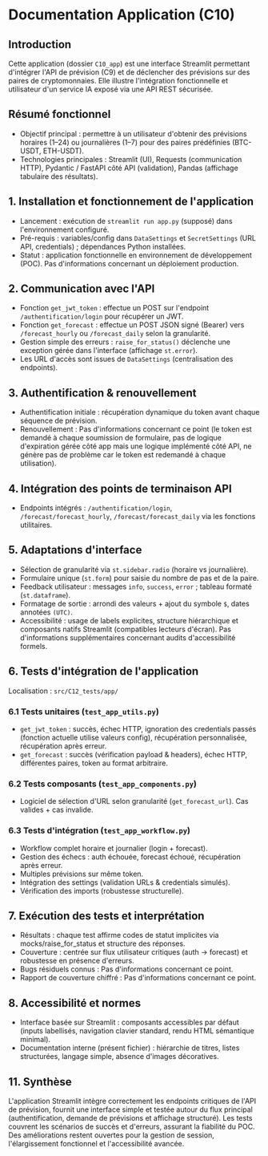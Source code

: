 # Documentation Application (C10)

## Introduction
Cette application (dossier `C10_app`) est une interface Streamlit permettant d'intégrer l'API de prévision (C9) et de déclencher des prévisions sur des paires de cryptomonnaies. Elle illustre l'intégration fonctionnelle et utilisateur d'un service IA exposé via une API REST sécurisée.

## Résumé fonctionnel
- Objectif principal : permettre à un utilisateur d'obtenir des prévisions horaires (1–24) ou journalières (1–7) pour des paires prédéfinies (BTC-USDT, ETH-USDT).
- Technologies principales : Streamlit (UI), Requests (communication HTTP), Pydantic / FastAPI côté API (validation), Pandas (affichage tabulaire des résultats).

## 1. Installation et fonctionnement de l'application
- Lancement : exécution de `streamlit run app.py` (supposé) dans l'environnement configuré.
- Pré-requis : variables/config dans `DataSettings` et `SecretSettings` (URL API, credentials) ; dépendances Python installées.
- Statut : application fonctionnelle en environnement de développement (POC). Pas d'informations concernant un déploiement production.

## 2. Communication avec l'API
- Fonction `get_jwt_token` : effectue un POST sur l'endpoint `/authentification/login` pour récupérer un JWT.
- Fonction `get_forecast` : effectue un POST JSON signé (Bearer) vers `/forecast_hourly` ou `/forecast_daily` selon la granularité.
- Gestion simple des erreurs : `raise_for_status()` déclenche une exception gérée dans l'interface (affichage `st.error`).
- Les URL d'accès sont issues de `DataSettings` (centralisation des endpoints).

## 3. Authentification & renouvellement
- Authentification initiale : récupération dynamique du token avant chaque séquence de prévision.
- Renouvellement : Pas d'informations concernant ce point (le token est demandé à chaque soumission de formulaire, pas de logique d'expiration gérée côté app mais une logique implémenté côté API, ne génère pas de problème car le token est redemandé à chaque utilisation).

## 4. Intégration des points de terminaison API
- Endpoints intégrés : `/authentification/login`, `/forecast/forecast_hourly`, `/forecast/forecast_daily` via les fonctions utilitaires.

## 5. Adaptations d'interface
- Sélection de granularité via `st.sidebar.radio` (horaire vs journalière).
- Formulaire unique (`st.form`) pour saisie du nombre de pas et de la paire.
- Feedback utilisateur : messages `info`, `success`, `error` ; tableau formaté (`st.dataframe`).
- Formatage de sortie : arrondi des valeurs + ajout du symbole `$`, dates annotées `(UTC)`.
- Accessibilité : usage de labels explicites, structure hiérarchique et composants natifs Streamlit (compatibles lecteurs d'écran). Pas d'informations supplémentaires concernant audits d'accessibilité formels.

## 6. Tests d'intégration de l'application
Localisation : `src/C12_tests/app/`
### 6.1 Tests unitaires (`test_app_utils.py`)
- `get_jwt_token` : succès, échec HTTP, ignoration des credentials passés (fonction actuelle utilise valeurs config), récupération personnalisée, récupération après erreur.
- `get_forecast` : succès (vérification payload & headers), échec HTTP, différentes paires, token au format arbitraire.
### 6.2 Tests composants (`test_app_components.py`)
- Logiciel de sélection d'URL selon granularité (`get_forecast_url`). Cas valides + cas invalide.
### 6.3 Tests d'intégration (`test_app_workflow.py`)
- Workflow complet horaire et journalier (login + forecast).
- Gestion des échecs : auth échouée, forecast échoué, récupération après erreur.
- Multiples prévisions sur même token.
- Intégration des settings (validation URLs & credentials simulés).
- Vérification des imports (robustesse structurelle).

## 7. Exécution des tests et interprétation
- Résultats : chaque test affirme codes de statut implicites via mocks/raise_for_status et structure des réponses.
- Couverture : centrée sur flux utilisateur critiques (auth -> forecast) et robustesse en présence d'erreurs.
- Bugs résiduels connus : Pas d'informations concernant ce point.
- Rapport de couverture chiffré : Pas d'informations concernant ce point.

## 8. Accessibilité et normes
- Interface basée sur Streamlit : composants accessibles par défaut (inputs labellisés, navigation clavier standard, rendu HTML sémantique minimal).
- Documentation interne (présent fichier) : hiérarchie de titres, listes structurées, langage simple, absence d'images décoratives.

## 11. Synthèse
L'application Streamlit intègre correctement les endpoints critiques de l'API de prévision, fournit une interface simple et testée autour du flux principal (authentification, demande de prévisions et affichage structuré). Les tests couvrent les scénarios de succès et d'erreurs, assurant la fiabilité du POC. Des améliorations restent ouvertes pour la gestion de session, l'élargissement fonctionnel et l'accessibilité avancée.
